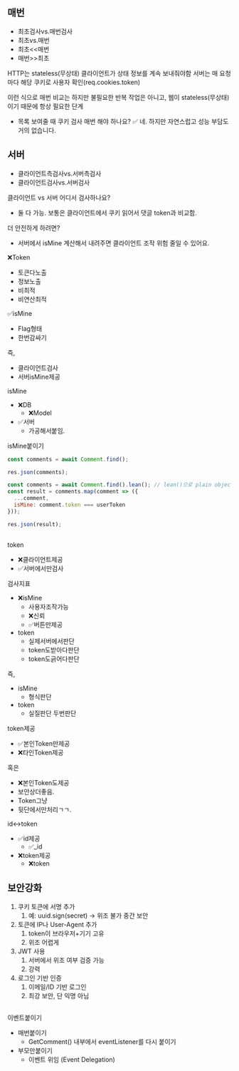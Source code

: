 

## 매번
- 최초검사vs.매번검사
- 최초vs.매번
- 최초<<매번
- 매번>>최초

HTTP는 stateless(무상태)
클라이언트가 상태 정보를 계속 보내줘야함
서버는 매 요청마다 해당 쿠키로 사용자 확인(req.cookies.token)


이런 식으로 매번 비교는 하지만 불필요한 반복 작업은 아니고,
웹이 stateless(무상태)이기 때문에 항상 필요한 단계
- 목록 보여줄 때 쿠키 검사 매번 해야 하나요? ✅ 네. 하지만 자연스럽고 성능 부담도 거의 없습니다.

## 서버
- 클라이언트측검사vs.서버측검사
- 클라이언트검사vs.서버검사

클라이언트 vs 서버 어디서 검사하나요?	
- 둘 다 가능. 보통은 클라이언트에서 쿠키 읽어서 댓글 token과 비교함.

더 안전하게 하려면?
- 서버에서 isMine 계산해서 내려주면 클라이언트 조작 위험 줄일 수 있어요.

❌Token
- 토큰다노출
- 정보노출
- 비최적
- 비연산최적

✅isMine
- Flag형태
- 한번감싸기


즉,
- 클라이언트검사
- 서버isMine제공



isMine
- ❌DB
  - ❌Model
- ✅서버
  - 가공해서붙임.

isMine붙이기
```js
const comments = await Comment.find();

res.json(comments);
```
```js
const comments = await Comment.find().lean(); // lean()으로 plain object 반환
const result = comments.map(comment => ({
  ...comment,
  isMine: comment.token === userToken
}));

res.json(result);
```



##
token
- ❌클라이언트제공
- ✅서버에서만검사

검사지표
- ❌isMine
  - 사용자조작가능
  - ❌신뢰
  - ✅버튼만제공
- token
  - 실제서버에서판단
  - token도받아다판단
  - token도긁어다판단

즉,
- isMine
  - 형식판단
- token
  - 실질판단
두번판단


token제공
- ✅본인Token만제공
- ❌타인Token제공

혹은
- ❌본인Token도제공
- 보안상더좋음.
- Token그냥
- 뒷단에서만처리ㄱㄱ.


id↔️token
- ✅id제공
  - ✅_id
- ❌token제공
  - ❌token




## 보안강화
1. 쿠키 토큰에 서명 추가	
   1. 예: uuid.sign(secret) → 위조 불가	중간 보안
2. 토큰에 IP나 User-Agent 추가	
   1. token이 브라우저+기기 고유	
   2. 위조 어렵게
3. JWT 사용	
   1. 서버에서 위조 여부 검증 가능	
   2. 강력
4. 로그인 기반 인증	
   1. 이메일/ID 기반 로그인	
   2. 최강 보안, 단 익명 아님






##
이벤트붙이기
- 매번붙이기
  - GetComment() 내부에서 eventListener를 다시 붙이기
- 부모만붙이기
  - 이벤트 위임 (Event Delegation)